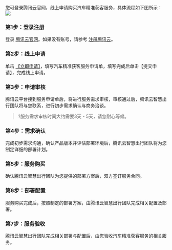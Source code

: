 您可登录腾讯云官网，线上申请购买汽车精准获客服务，具体流程如下图所示：
![](https://main.qcloudimg.com/raw/2b526d7998ce1beae60bb92892837f09.png)

### 第1步：登录注册
登录 [腾讯云官网](https://cloud.tencent.com/login)。如果没有账号，请参考 [注册腾讯云](https://cloud.tencent.com/document/product/378/17985)。

### 第2步：线上申请
单击 [【立即申请】](https://cloud.tencent.com/apply/p/as70r326sxc)，填写汽车精准获客服务申请单，填写完成后单击【提交申请】，完成线上申请。

### 第3步：申请审核
腾讯云平台接到服务申请单后，将进行服务需求审核，审核通过后，腾讯云智慧出行团队将与您联系，进行初步需求确认与商务洽谈。
>?服务需求审核时间大约需要3天 - 5天，请您耐心等候。
>
### 第4步：需求确认
完成初步需求沟通，确认产品版本并评估部署环境后，腾讯云智慧出行团队将为您制定详细的部署计划。

### 第5步：服务购买
确认腾讯云智慧出行团队为您提供的部署方案后，双方签订服务合同。

### 第6步：部署配置
服务购买完成后，按照制定的部署方案，由腾讯云智慧出行团队完成相关配置及部署。

### 第7步：服务验收
腾讯云智慧出行团队完成相关部署与配置后，由您验收汽车精准获客服务的相关服务。

